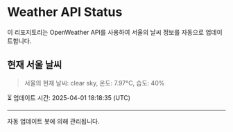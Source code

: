 
# Weather API Status

이 리포지토리는 OpenWeather API를 사용하여 서울의 날씨 정보를 자동으로 업데이트합니다.

## 현재 서울 날씨
> 서울의 현재 날씨: clear sky, 온도: 7.97°C, 습도: 40%

⏳ 업데이트 시간: 2025-04-01 18:18:35 (UTC)

---
자동 업데이트 봇에 의해 관리됩니다.
